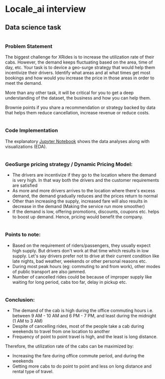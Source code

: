 # Locale_ai interview
## Data science task
#
### **Problem Statement**

The biggest challenge for XRides is to increase the utilization rate of their cabs. However, the demand keeps fluctuating based on the area, time of day, etc. Your task is to device a geo-surge strategy that would help them incentivize their drivers. Identify what areas and at what times get most bookings and how would you increase the price in those areas in order to
meet the demand.

More than any other task, it will be critical for you to get a deep understanding of the dataset,
the business and how you can help them.

Brownie points if you share a recommendation or strategy backed by data that helps them
reduce cancellation, increase revenue or reduce costs.
#
### **Code Implementation**

The explanatory [Jupyter Notebook](https://github.com/madhukumble/locale_ai/blob/main/localeai_interview_task.ipynb) shows the data analyses along with visualizations (EDA).
#
### **GeoSurge pricing strategy / Dynamic Pricing Model:**

* The drivers are incentivize if they go to the location where the demand is very high. In that way both the drivers and the customer requirements are satisfied
* As more and more drivers arrives to the location where there's excess demand, the demand gradually reduces and the prices return to normal
* Other than increasing the supply, increased fare will also results in decrease in the demand (Making the service run more smoother)
* If the demand is low, offering promotions, discounts, coupons etc. helps to boost up demand. Hence, pricing would benefit the company.
#
### **Points to note:**

* Based on the requirement of riders/passengers, they usually expect high supply. But drivers don't work at that time which results in low supply. Let's say drivers prefer not to drive at their current condition like late nights, bad weather, weekends or other personal reasons etc.
* During most peak hours (eg: commuting to and from work), other modes of public transport are also jammed.
* Number of cancelled rides could be because of improper supply like waiting for long period, cabs too far, delay in pickup etc.
#
### **Conclusion:**

* The demand of the cab is high during the office commuting hours i.e. between 9 AM - 10 AM and 6 PM - 7 PM, and least during the midnight (1 AM to 3 AM)
* Despite of cancelling rides, most of the people take a cab during weekends to travel from one location to another
* Frequency of point to point travel is high, and the least is long distance.

Therefore, the utilization rate of the cabs can be maximized by:

* Increasing the fare during office commute period, and during the weekends
* Getting more cabs to do point to point and less on long distance and rental type of travel.
  